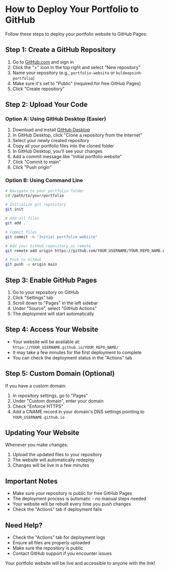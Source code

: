 # How to Deploy Your Portfolio to GitHub

Follow these steps to deploy your portfolio website to GitHub Pages:

## Step 1: Create a GitHub Repository

1. Go to [GitHub.com](https://github.com) and sign in
2. Click the "+" icon in the top right and select "New repository"
3. Name your repository (e.g., `portfolio-website` or `kuldeepsinh-portfolio`)
4. Make sure it's set to "Public" (required for free GitHub Pages)
5. Click "Create repository"

## Step 2: Upload Your Code

### Option A: Using GitHub Desktop (Easier)
1. Download and install [GitHub Desktop](https://desktop.github.com/)
2. In GitHub Desktop, click "Clone a repository from the Internet"
3. Select your newly created repository
4. Copy all your portfolio files into the cloned folder
5. In GitHub Desktop, you'll see your changes
6. Add a commit message like "Initial portfolio website"
7. Click "Commit to main"
8. Click "Push origin"

### Option B: Using Command Line
```bash
# Navigate to your portfolio folder
cd /path/to/your/portfolio

# Initialize git repository
git init

# Add all files
git add .

# Commit files
git commit -m "Initial portfolio website"

# Add your GitHub repository as remote
git remote add origin https://github.com/YOUR_USERNAME/YOUR_REPO_NAME.git

# Push to GitHub
git push -u origin main
```

## Step 3: Enable GitHub Pages

1. Go to your repository on GitHub
2. Click "Settings" tab
3. Scroll down to "Pages" in the left sidebar
4. Under "Source", select "GitHub Actions"
5. The deployment will start automatically

## Step 4: Access Your Website

- Your website will be available at: `https://YOUR_USERNAME.github.io/YOUR_REPO_NAME/`
- It may take a few minutes for the first deployment to complete
- You can check the deployment status in the "Actions" tab

## Step 5: Custom Domain (Optional)

If you have a custom domain:
1. In repository settings, go to "Pages"
2. Under "Custom domain", enter your domain
3. Check "Enforce HTTPS"
4. Add a CNAME record in your domain's DNS settings pointing to `YOUR_USERNAME.github.io`

## Updating Your Website

Whenever you make changes:
1. Upload the updated files to your repository
2. The website will automatically redeploy
3. Changes will be live in a few minutes

## Important Notes

- Make sure your repository is public for free GitHub Pages
- The deployment process is automatic - no manual steps needed
- Your website will be rebuilt every time you push changes
- Check the "Actions" tab if deployment fails

## Need Help?

- Check the "Actions" tab for deployment logs
- Ensure all files are properly uploaded
- Make sure the repository is public
- Contact GitHub support if you encounter issues

Your portfolio website will be live and accessible to anyone with the link!